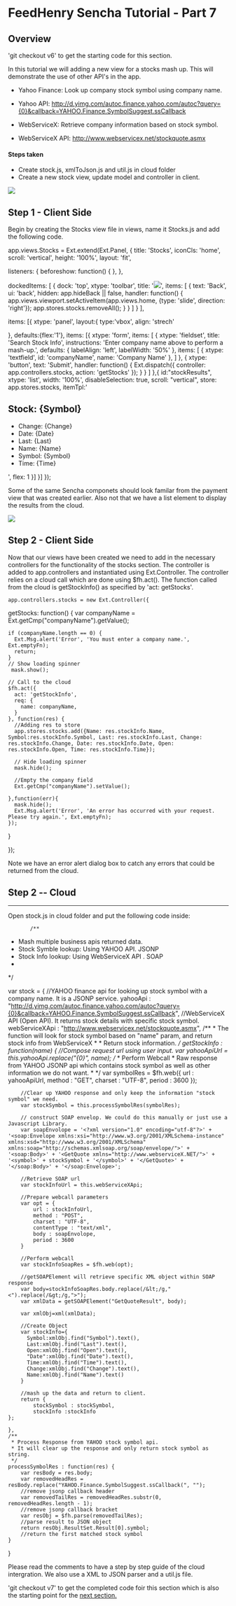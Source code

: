 # FeedHenry Sencha Tutorial - Part 7

## Overview

'git checkout v6' to get the starting code for this section.

In this tutorial we will adding a new view for a stocks mash up. This will demonstrate the use of other API's in the app.

* Yahoo Finance: Look up company stock symbol using company name.

* Yahoo API: http://d.yimg.com/autoc.finance.yahoo.com/autoc?query={0}&callback=YAHOO.Finance.SymbolSuggest.ssCallback

* WebServiceX: Retrieve company information based on stock symbol.

* WebServiceX API: http://www.webservicex.net/stockquote.asmx

#### Steps taken
* Create stock.js, xmlToJson.js and util.js in cloud folder
* Create a new stock view, update model and controller in client.


![](https://github.com/feedhenry/HP-Sencha-Demo/raw/v7/docs/stocks.png)

## Step 1 - Client Side
Begin by creating the Stocks view file in views, name it Stocks.js and add the following code.

app.views.Stocks = Ext.extend(Ext.Panel, {
  title: 'Stocks',
  iconCls: 'home',
  scroll: 'vertical',
  height: '100%',
  layout: 'fit',

  listeners: {
    beforeshow: function() {
    },
  },

  dockedItems: [
  	{
  		dock: 'top',
  		xtype: 'toolbar',
      title: '<img class="logo logoOffset" src="app/images/logo.png" />',
  		items: [
  			{
  				text: 'Back',
          ui: 'back',
          hidden: app.hideBack || false,
  				handler: function() {
  					app.views.viewport.setActiveItem(app.views.home, {type: 'slide', direction: 'right'});
            app.stores.stocks.removeAll();
  				}
  			}
  		]
  	}
  ],
  
  items: [{
    xtype: 'panel',
    layout:{
    type:'vbox',
    align: 'strech'
 
   },
   defaults:{flex:'1'},
   items: [{
      xtype: 'form',
      items: [
        {
          xtype: 'fieldset',
          title: 'Search Stock Info',
          instructions: 'Enter company name above to perform a mash-up.',
          defaults: {
            labelAlign: 'left',
            labelWidth: '50%'
          },
          items: [
            {
              xtype: 'textfield',
              id: 'companyName',
              name: 'Company Name'
            },
          ]
        },
        {
          xtype: 'button',
          text: 'Submit',
          handler: function() {
            Ext.dispatch({
              controller: app.controllers.stocks,
              action: 'getStocks'
            });
          }
        }
      ]
    },{
      id:"stockResults",
      xtype: 'list',
      width: '100%',
      disableSelection: true,
      scroll: "vertical",
      store: app.stores.stocks,
      itemTpl:'<h2>Stock: {Symbol}</h2><ul><li>Change:  {Change}</li><li>Date:  {Date}</li><li>Last:  {Last}</li><li>Name:  {Name}</li><li>Symbol:  {Symbol}</li><li>Time:  {Time}</li></ul>',
      flex: 1
    }]
  }]
});

Some of the same Sencha componets should look familar from the payment view that was created earlier. Also not that we have a list element to display the results from the cloud.

![](https://github.com/feedhenry/HP-Sencha-Demo/raw/v7/docs/stocksResults.png)

## Step 2 - Client Side

Now that our views have been created we need to add in the necessary controllers for the functionality of the stocks section. The controller is added to app.controllers and instantiated using Ext.Controller. The controller relies on a cloud call which are done using $fh.act(). The function called from the cloud is getStockInfo() as specified by 'act: getStocks'.

	app.controllers.stocks = new Ext.Controller({

  getStocks: function() {
    var companyName  = Ext.getCmp("companyName").getValue();

    if (companyName.length == 0) {
      Ext.Msg.alert('Error', 'You must enter a company name.', Ext.emptyFn);
      return;
    }
    // Show loading spinner
     mask.show();

    // Call to the cloud
    $fh.act({
      act: 'getStockInfo',
      req: {
        name: companyName,
      }
    }, function(res) { 
      //Adding res to store
      app.stores.stocks.add({Name: res.stockInfo.Name, Symbol:res.stockInfo.Symbol, Last: res.stockInfo.Last, Change: res.stockInfo.Change, Date: res.stockInfo.Date, Open: res.stockInfo.Open, Time: res.stockInfo.Time});

      // Hide loading spinner
      mask.hide();

      //Empty the company field
      Ext.getCmp("companyName").setValue();

    },function(err){
      mask.hide();
      Ext.Msg.alert('Error', 'An error has occurred with your request. Please try again.', Ext.emptyFn);
    });
  }

});

Note we have an error alert dialog box to catch any errors that could be returned from the cloud.


## Step 2 -- Cloud
---------------------------------------
Open stock.js in cloud folder and put the following code inside:

           /**
 * Mash multiple business apis returned data.
 * Stock Symble lookup: Using YAHOO API. JSONP
 * Stock Info lookup: Using WebServiceX API . SOAP
 *
 */

var stock = {
	//YAHOO finance api for looking up stock symbol with a company name. It is a JSONP service.
	yahooApi : "http://d.yimg.com/autoc.finance.yahoo.com/autoc?query={0}&callback=YAHOO.Finance.SymbolSuggest.ssCallback",
	//WebServiceX API (Open API). It returns stock details with specific stock symbol.
	webServiceXApi : "http://www.webservicex.net/stockquote.asmx",
	/**
	 * The function will look for stock symbol based on "name" param, and return stock info from WebServiceX
	 *
	 * Return stock information.
	 */
	getStockInfo : function(name) {
		//Compose request url using user input.
		var yahooApiUrl = this.yahooApi.replace("{0}", name);
		/*
		 * Perform Webcall
		 * Raw response from YAHOO JSONP api which contains stock symbol as well as other information we do not want.
		 *
		 */
		var symbolRes = $fh.web({
			url : yahooApiUrl,
			method : "GET",
			charset : "UTF-8",
			period : 3600
		});

		//Clear up YAHOO response and only keep the information "stock symbol" we need.
		var stockSymbol = this.processSymbolRes(symbolRes);

		// construct SOAP envelop. We could do this manually or just use a Javascript Library.
		var soapEnvolope = '<?xml version="1.0" encoding="utf-8"?>' + '<soap:Envelope xmlns:xsi="http://www.w3.org/2001/XMLSchema-instance" xmlns:xsd="http://www.w3.org/2001/XMLSchema" xmlns:soap="http://schemas.xmlsoap.org/soap/envelope/">' + '<soap:Body>' + '<GetQuote xmlns="http://www.webserviceX.NET/">' + '<symbol>' + stockSymbol + '</symbol>' + '</GetQuote>' + '</soap:Body>' + '</soap:Envelope>';

		//Retrieve SOAP url
		var stockInfoUrl = this.webServiceXApi;

		//Prepare webcall parameters
		var opt = {
			url : stockInfoUrl,
			method : "POST",
			charset : "UTF-8",
			contentType : "text/xml",
			body : soapEnvolope,
			period : 3600
		}

		//Perform webcall
		var stockInfoSoapRes = $fh.web(opt);

		//getSOAPElement will retrieve specific XML object within SOAP response
    	var body=stockInfoSoapRes.body.replace(/&lt;/g,"<").replace(/&gt;/g,">");
		var xmlData = getSOAPElement("GetQuoteResult", body);
    
    	var xmlObj=xml(xmlData);

   		//Create Object
    	var stockInfo={
	      Symbol:xmlObj.find("Symbol").text(),
	      Last:xmlObj.find("Last").text(),
	      Open:xmlObj.find("Open").text(),
	      "Date":xmlObj.find("Date").text(),
	      Time:xmlObj.find("Time").text(),
	      Change:xmlObj.find("Change").text(),
	      Name:xmlObj.find("Name").text()
    	}
   
		//mash up the data and return to client.
		return {
			stockSymbol : stockSymbol,
			stockInfo :stockInfo
    };

	},
	/**
	 * Process Response from YAHOO stock symbol api.
	 * It will clear up the response and only return stock symbol as string.
	 */
	processSymbolRes : function(res) {
		var resBody = res.body;
		var removedHeadRes = resBody.replace("YAHOO.Finance.SymbolSuggest.ssCallback(", "");
		//remove jsonp callback header
		var removedTailRes = removedHeadRes.substr(0, removedHeadRes.length - 1);
		//remove jsonp callback bracket
		var resObj = $fh.parse(removedTailRes);
		//parse result to JSON object
		return resObj.ResultSet.Result[0].symbol;
		//return the first matched stock symbol
	}
}

Please read the comments to have a step by step guide of the cloud intergration.
We also use a XML to JSON parser and a util.js file.
	  	
'git checkout v7' to get the completed code foir this section which is also the starting point for the <a href="https://github.com/feedhenry/HP-Sencha-Demo/tree/v7">next section.</a>